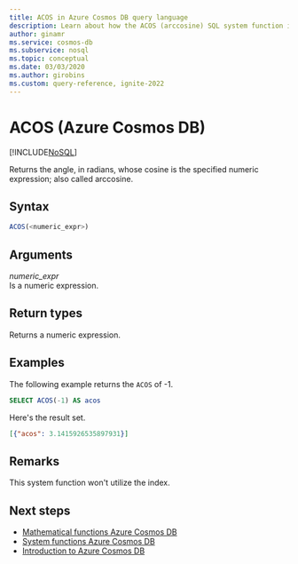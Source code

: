 ```yaml
---
title: ACOS in Azure Cosmos DB query language
description: Learn about how the ACOS (arccosine) SQL system function in Azure Cosmos DB returns the angle, in radians, whose cosine is the specified numeric expression
author: ginamr
ms.service: cosmos-db
ms.subservice: nosql
ms.topic: conceptual
ms.date: 03/03/2020
ms.author: girobins
ms.custom: query-reference, ignite-2022
---
```

# ACOS (Azure Cosmos DB)
[!INCLUDE[NoSQL](../../includes/appliesto-nosql.md)]

 Returns the angle, in radians, whose cosine is the specified numeric expression; also called arccosine.  
  
## Syntax
  
```sql
ACOS(<numeric_expr>)  
```  
  
## Arguments
  
*numeric_expr*  
   Is a numeric expression.  
  
## Return types
  
  Returns a numeric expression.  
  
## Examples
  
  The following example returns the `ACOS` of -1.  
  
```sql
SELECT ACOS(-1) AS acos 
```  
  
 Here's the result set.  
  
```json
[{"acos": 3.1415926535897931}]  
```  

## Remarks

This system function won't utilize the index.

## Next steps

- [Mathematical functions Azure Cosmos DB](system-functions.yml)
- [System functions Azure Cosmos DB](system-functions.md)
- [Introduction to Azure Cosmos DB](../../introduction.md)
